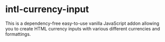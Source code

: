 # intl-currency-input
This is a dependency-free easy-to-use vanilla JavaScript addon allowing you to create HTML currency inputs with various different currencies and formattings.
